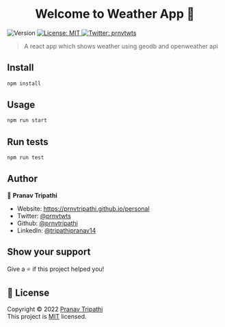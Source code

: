 <h1 align="center">Welcome to Weather App 👋</h1>
<p>
  <img alt="Version" src="https://img.shields.io/badge/version-0.1.0-blue.svg?cacheSeconds=2592000" />
  <a href="https://opensource.org/licenses/MIT" target="_blank">
    <img alt="License: MIT" src="https://img.shields.io/badge/License-MIT-yellow.svg" />
  </a>
  <a href="https://twitter.com/prnvtwts" target="_blank">
    <img alt="Twitter: prnvtwts" src="https://img.shields.io/twitter/follow/prnvtwts.svg?style=social" />
  </a>
</p>

> A react app which shows weather using geodb and openweather api

## Install

```sh
npm install
```

## Usage

```sh
npm run start
```

## Run tests

```sh
npm run test
```

## Author

👤 **Pranav Tripathi**

* Website: https://prnvtripathi.github.io/personal
* Twitter: [@prnvtwts](https://twitter.com/prnvtwts)
* Github: [@prnvtripathi](https://github.com/prnvtripathi)
* LinkedIn: [@tripathipranav14](https://linkedin.com/in/tripathipranav14)

## Show your support

Give a ⭐️ if this project helped you!

## 📝 License

Copyright © 2022 [Pranav Tripathi](https://github.com/prnvtripathi)<br />
This project is [MIT](https://opensource.org/licenses/MIT) licensed.
